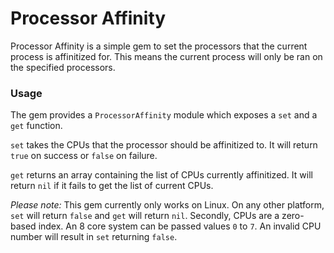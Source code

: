 # Processor Affinity

Processor Affinity is a simple gem to set the processors that the current
process is affinitized for. This means the current process will only be ran on
the specified processors.

### Usage

The gem provides a `ProcessorAffinity` module which exposes a `set` and a `get`
function.

`set` takes the CPUs that the processor should be affinitized to. It will return
`true` on success or `false` on failure.

`get` returns an array containing the list of CPUs currently affinitized. It
will return `nil` if it fails to get the list of current CPUs.

*Please note:* This gem currently only works on Linux. On any other platform,
`set` will return `false` and `get` will return `nil`. Secondly, CPUs are a
zero-based index. An 8 core system can be passed values `0` to `7`. An invalid
CPU number will result in `set` returning `false`.
